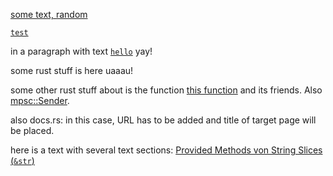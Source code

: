 [some text, random](PS-129 "some title")

[`test`](PS-129)

[](GTPR-12355)

in a paragraph with text [`hello`]() yay!

some rust stuff is here [](rust:String) uaaau!

some other rust stuff about [](rust:Vec) is the function [this function](rust:Vec::append) and its friends. Also [mpsc::Sender](rust:std::sync::mpsc::Sender).

also docs.rs: [](docsrs:https://docs.rs/kord/0.6.1/klib/core/chord/struct.Chord.html) in this case, URL has to be added and title of target page will be placed.

here is a text with several text sections: [Provided Methods von String Slices (`&str`)](rust:str)
